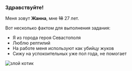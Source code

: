 ### Здравствуйте!

Меня зовут __Жанна__, мне ~~18~~ 27 лет.

Вот несколько фактом для выполнения задания:
* Я из города героя Севастополя
* Люблю рептилий
* На работе меня используют как убийцу жуков
* Сижу на успокоительных уже пол года, не помогает

![злой котик](https://kartinkof.club/uploads/posts/2023-05/1683459593_kartinkof-club-p-kartinki-zloi-kotik-18.jpg)